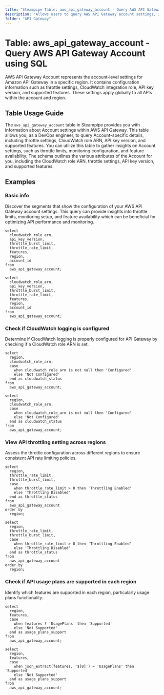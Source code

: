 ```yaml
---
title: "Steampipe Table: aws_api_gateway_account - Query AWS API Gateway Account using SQL"
description: "Allows users to query AWS API Gateway account settings, including throttle limits, CloudWatch role ARN, API key version, and supported features. This table helps DevOps engineers inspect monitoring configurations and feature availability across API Gateway accounts."
folder: "API Gateway"
---
```


# Table: aws_api_gateway_account - Query AWS API Gateway Account using SQL

AWS API Gateway Account represents the account-level settings for Amazon API Gateway in a specific region. It contains configuration information such as throttle settings, CloudWatch integration role, API key version, and supported features. These settings apply globally to all APIs within the account and region.

## Table Usage Guide

The `aws_api_gateway_account` table in Steampipe provides you with information about Account settings within AWS API Gateway. This table allows you, as a DevOps engineer, to query Account-specific details, including throttle settings, CloudWatch role ARN, API key version, and supported features. You can utilize this table to gather insights on Account settings, such as throttle limits, monitoring configuration, and feature availability. The schema outlines the various attributes of the Account for you, including the CloudWatch role ARN, throttle settings, API key version, and supported features.

## Examples

### Basic info
Discover the segments that show the configuration of your AWS API Gateway account settings. This query can provide insights into throttle limits, monitoring setup, and feature availability which can be beneficial for optimizing API performance and monitoring.

```sql+postgres
select
  cloudwatch_role_arn,
  api_key_version,
  throttle_burst_limit,
  throttle_rate_limit,
  features,
  region,
  account_id
from
  aws_api_gateway_account;
```

```sql+sqlite
select
  cloudwatch_role_arn,
  api_key_version,
  throttle_burst_limit,
  throttle_rate_limit,
  features,
  region,
  account_id
from
  aws_api_gateway_account;
```

### Check if CloudWatch logging is configured
Determine if CloudWatch logging is properly configured for API Gateway by checking if a CloudWatch role ARN is set.

```sql+postgres
select
  region,
  cloudwatch_role_arn,
  case
    when cloudwatch_role_arn is not null then 'Configured'
    else 'Not Configured'
  end as cloudwatch_status
from
  aws_api_gateway_account;
```

```sql+sqlite
select
  region,
  cloudwatch_role_arn,
  case
    when cloudwatch_role_arn is not null then 'Configured'
    else 'Not Configured'
  end as cloudwatch_status
from
  aws_api_gateway_account;
```

### View API throttling setting across regions
Assess the throttle configuration across different regions to ensure consistent API rate limiting policies.

```sql+postgres
select
  region,
  throttle_rate_limit,
  throttle_burst_limit,
  case
    when throttle_rate_limit > 0 then 'Throttling Enabled'
    else 'Throttling Disabled'
  end as throttle_status
from
  aws_api_gateway_account
order by
  region;
```

```sql+sqlite
select
  region,
  throttle_rate_limit,
  throttle_burst_limit,
  case
    when throttle_rate_limit > 0 then 'Throttling Enabled'
    else 'Throttling Disabled'
  end as throttle_status
from
  aws_api_gateway_account
order by
  region;
```

### Check if API usage plans are supported in each region
Identify which features are supported in each region, particularly usage plans functionality.

```sql+postgres
select
  region,
  features,
  case
    when features ? 'UsagePlans' then 'Supported'
    else 'Not Supported'
  end as usage_plans_support
from
  aws_api_gateway_account;
```

```sql+sqlite
select
  region,
  features,
  case
    when json_extract(features, '$[0]') = 'UsagePlans' then 'Supported'
    else 'Not Supported'
  end as usage_plans_support
from
  aws_api_gateway_account;
```

